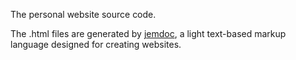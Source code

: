 The personal website source code.

The .html files are generated by [jemdoc](http://jemdoc.jaboc.net/index.html), a light text-based markup language designed for creating websites. 
